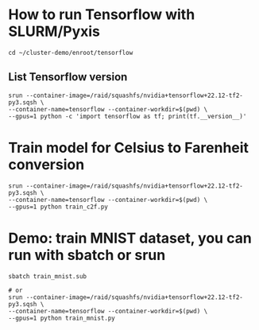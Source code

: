 # How to run Tensorflow with SLURM/Pyxis

`cd ~/cluster-demo/enroot/tensorflow`

## List Tensorflow version
```Shell
srun --container-image=/raid/squashfs/nvidia+tensorflow+22.12-tf2-py3.sqsh \
--container-name=tensorflow --container-workdir=$(pwd) \
--gpus=1 python -c 'import tensorflow as tf; print(tf.__version__)'
```

# Train model for Celsius to Farenheit conversion
```Shell
srun --container-image=/raid/squashfs/nvidia+tensorflow+22.12-tf2-py3.sqsh \
--container-name=tensorflow --container-workdir=$(pwd) \
--gpus=1 python train_c2f.py
```
# Demo: train MNIST dataset, you can run with sbatch or srun
```Shell
sbatch train_mnist.sub

# or 
srun --container-image=/raid/squashfs/nvidia+tensorflow+22.12-tf2-py3.sqsh \
--container-name=tensorflow --container-workdir=$(pwd) \
--gpus=1 python train_mnist.py
```
